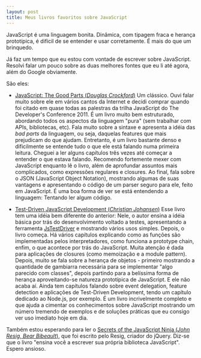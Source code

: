 ```yaml
---
layout: post
title: Meus livros favoritos sobre JavaScript
---
```


JavaScript é uma linguagem bonita. Dinâmica, com tipagem fraca e herança prototípica, é difícil de se entender e usar corretamente. É mais do que um brinquedo.

Já faz um tempo que eu estou com vontade de escrever sobre JavaScript. Resolvi falar um pouco sobre as duas melhores fontes que eu li até agora, além do Google obviamente.

São eles:

+ [JavaScript: The Good Parts (_Douglas Crockford_)](http://www.amazon.com/JavaScript-Good-Parts-ebook/dp/B0026OR2ZY/ref=sr_1_3?ie=UTF8&qid=1321122664&sr=8-3)
		Um clássico. Ouvi falar muito sobre ele em vários cantos da Internet e decidi comprar quando foi citado em quase todas as palestras da trilha JavaScript do The Developer's Conference 2011. É um livro muito bem estruturado, abordando todos os aspectos da linguagem "pura" (sem trabalhar com APIs, bibliotecas, etc). Fala muito sobre a sintaxe e apresenta a idéia das <i>bad parts</i> da linguagem, ou seja, daquelas features que mais prejudicam do que ajudam.
		Entretanto, é um livro bastante denso e dificilmente se entende tudo o que ele está falando numa primeira leitura. Cheguei a ler alguns capítulos três vezes até começar a entender o que estava falando. Recomendo fortemente mexer com JavaScript enquanto lê o livro, além de aprofundar assuntos mais complicados, como expressões regulares e closures.
		Ao final, fala sobre o JSON (JavaScript Object Notation), mostrando algumas de suas vantagens e apresentando o código de um parser seguro para ele, feito em JavaScript. É uma boa forma de ver se está entendendo a linguagem: Tentando ler algum código.
	
+ [Test-Driven JavaScript Development (_Christian Johansen_)](http://www.amazon.com/Test-Driven-JavaScript-Development-Developers-ebook/dp/B004519O02/ref=sr_1_2?ie=UTF8&qid=1321122684&sr=8-2)
		Esse livro tem uma idéia bem diferente do anterior: Nele, o autor ensina a idéia básica por trás do desenvolvimento voltado a testes, apresentando a ferramenta [JsTestDriver](http://code.google.com/p/js-test-driver/) e mostrando vários usos simples. Depois, o livro começa.
		Há vários capítulos explicando como as funções são implementadas pelos interpretadores, como funciona a prototype chain, enfim, o que acontece por trás do JavaScript. Muita atenção é dada para aplicações de closures (como memoização e a module pattern).
		Depois, muito se fala sobre a herança de objetos - primeiro mostrando a quantidade de gambiarra necessária para se implementar "algo parecido com classes", depois partindo para a belíssima forma de herança aproveitando-se natureza prototípica de JavaScript. E ele não acaba aí. Ainda tem capítulos falando sobre event delegation, feature detection e aplicações de Test-Driven Development, tendo um capítulo dedicado ao Node.js, por exemplo.
			É um livro incrivelmente completo e que ajuda a cimentar os conhecimentos sobre JavaScript mostrando um número tremendo de exemplos e de soluções práticas que eu consigo ver uso imediato hoje em dia.

Também estou esperando para ler o [Secrets of the JavaScript Ninja (_John Resig_, _Bear Bibeault_)](http://www.amazon.com/Secrets-JavaScript-Ninja-John-Resig/dp/193398869X), que foi escrito pelo Resig, criador do jQuery. Diz-se que o livro "ensina você a escrever sua própria biblioteca JavaScript". Espero ansioso.